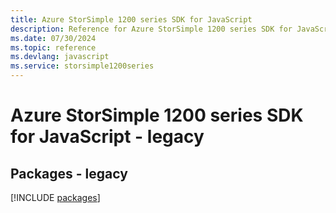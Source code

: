 ```yaml
---
title: Azure StorSimple 1200 series SDK for JavaScript
description: Reference for Azure StorSimple 1200 series SDK for JavaScript
ms.date: 07/30/2024
ms.topic: reference
ms.devlang: javascript
ms.service: storsimple1200series
---
```

# Azure StorSimple 1200 series SDK for JavaScript - legacy
## Packages - legacy
[!INCLUDE [packages](storsimple-1200-series-index.md)]